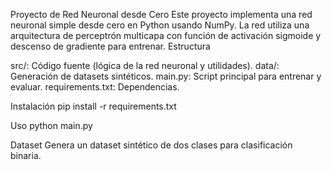 Proyecto de Red Neuronal desde Cero
   Este proyecto implementa una red neuronal simple desde cero en Python usando NumPy. La red utiliza una arquitectura de perceptrón multicapa con función de activación sigmoide y descenso de gradiente para entrenar.
Estructura

src/: Código fuente (lógica de la red neuronal y utilidades).
data/: Generación de datasets sintéticos.
main.py: Script principal para entrenar y evaluar.
requirements.txt: Dependencias.

Instalación
pip install -r requirements.txt

Uso
python main.py

Dataset
   Genera un dataset sintético de dos clases para clasificación binaria.
